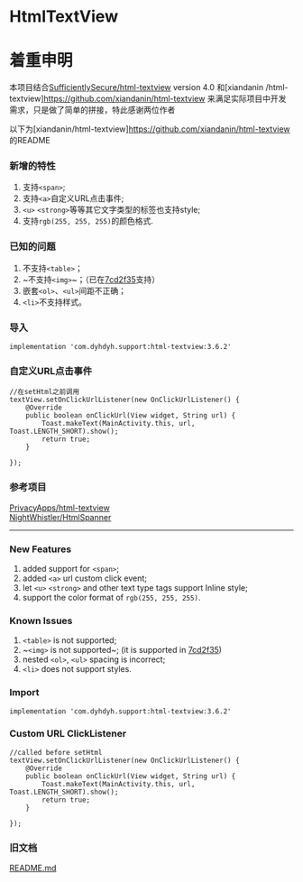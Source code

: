 # HtmlTextView
# 着重申明
本项目结合[SufficientlySecure/html-textview](https://github.com/SufficientlySecure/html-textview) version 4.0 和[xiandanin
/html-textview]https://github.com/xiandanin/html-textview 来满足实际项目中开发需求，只是做了简单的拼接，特此感谢两位作者


以下为[xiandanin/html-textview]https://github.com/xiandanin/html-textview 的README

### 新增的特性
1. 支持`<span>`;  
2. 支持`<a>`自定义URL点击事件;  
3. `<u>` `<strong>`等等其它文字类型的标签也支持style;  
4. 支持`rgb(255, 255, 255)`的颜色格式.

### 已知的问题
1. 不支持`<table>`；
2. ~不支持`<img>`~；（已在[7cd2f35](https://github.com/dengyuhan/html-textview/commit/7cd2f35127fdb5b474423e5cedd2e15d5343e796)支持）
3. 嵌套`<ol>`、`<ul>`间距不正确；
4. `<li>`不支持样式。

### 导入
```
implementation 'com.dyhdyh.support:html-textview:3.6.2'
```

### 自定义URL点击事件  
```
//在setHtml之前调用
textView.setOnClickUrlListener(new OnClickUrlListener() {
    @Override
    public boolean onClickUrl(View widget, String url) {
        Toast.makeText(MainActivity.this, url, Toast.LENGTH_SHORT).show();
        return true;
    }

});
```
### 参考项目
[PrivacyApps/html-textview](https://github.com/PrivacyApps/html-textview)  
[NightWhistler/HtmlSpanner](https://github.com/NightWhistler/HtmlSpanner)

***

### New Features
1. added support for `<span>`;  
2. added `<a>` url custom click event;  
3. let `<u>` `<strong>` and other text type tags support Inline style;
4. support the color format of `rgb(255, 255, 255)`.

### Known Issues
1. `<table>` is not supported;
2. ~`<img>` is not supported~; (it is supported in [7cd2f35](https://github.com/dengyuhan/html-textview/commit/7cd2f35127fdb5b474423e5cedd2e15d5343e796))
3. nested `<ol>`, `<ul>` spacing is incorrect;
4. `<li>` does not support styles.

### Import
```
implementation 'com.dyhdyh.support:html-textview:3.6.2'
```
### Custom URL ClickListener
```
//called before setHtml
textView.setOnClickUrlListener(new OnClickUrlListener() {
    @Override
    public boolean onClickUrl(View widget, String url) {
        Toast.makeText(MainActivity.this, url, Toast.LENGTH_SHORT).show();
        return true;
    }

});
```

### 旧文档
[README.md](OLD-README.md)

